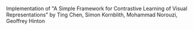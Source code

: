 Implementation of "A Simple Framework for Contrastive Learning of Visual Representations" by Ting Chen, Simon Kornblith, Mohammad Norouzi, Geoffrey Hinton
